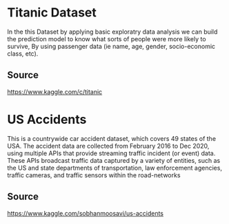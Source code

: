 
# Titanic Dataset

In the this Dataset by applying basic exploratry data analysis we can build the prediction model to know what sorts of people were more likely to survive, By using passenger data (ie name, age, gender, socio-economic class, etc).
 




## Source 

https://www.kaggle.com/c/titanic



# US Accidents

This is a countrywide car accident dataset, which covers 49 states of the USA. The accident data are collected from February 2016 to Dec 2020, using multiple APIs that provide streaming traffic incident (or event) data. These APIs broadcast traffic data captured by a variety of entities, such as the US and state departments of transportation, law enforcement agencies, traffic cameras, and traffic sensors within the road-networks



## Source 

https://www.kaggle.com/sobhanmoosavi/us-accidents
